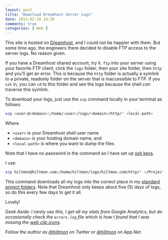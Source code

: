 ```yaml
---
layout: post
title: "Download Dreamhost Server Logs"
date: 2013-02-10 14:38
comments: true
categories: [ Web ]
---
```


This site is hosted on [Dreamhost](http://www.dreamhost.com/r.cgi?258997), and I could not be happier with them. But some time ago, the engineers there decided to disable FTP access to the server logs. No reason given.

If you have a Dreamhost shared account, try it. `ftp` into your server using your favorite FTP client, click the `logs` folder, then your site folder, then  `http` and you’ll get an error. This is because the `http` folder is actually a symlink to a private, readonly folder on the server that is inaccessible to FTP. If you `ssh` in, you can `cd` to this folder and see the logs because the shell *can* traverse this symlink.

To download your logs, just use the `scp` command locally in your terminal as follows:

``` sh
scp <user>@<domain>:/home/<user>/logs/<domain>/http/* <local-path>
```

Where

* `<user>` is your Dreamhost shell user name
* `<domain>` is your hosting domain name, and
* `<local-path>` is where you want to dump the files

Note that I have no password in the command as I have set up [ssh keys](http://wiki.dreamhost.com/SSH).

I use:

``` sh
scp hiltmon@hiltmon.com:/home/hiltmon/logs/hiltmon.com/http/* ~/Projects/HiltmonDotCom/data/logs/
```

This command downloads all my logs into the correct place in my [standard project folders](https://hiltmon.com/blog/2012/06/30/project-folder-layout/). Note that Dreamhost only keeps about five (5) days of logs, so do this every few days to get it all.

Lovely!

*Geek Aside: I rarely use this, I get all my stats from Google Analytics, but do occasionally check the `errors.log` file which is how I found that I was missing the [web clip icons](https://hiltmon.com/blog/2013/02/10/add-web-clip-icons-to-octopress/).*

*Follow the author as [@hiltmon](http://https://twitter.com/hiltmon) on Twitter or [@hiltmon](http://alpha.app.net/hiltmon) on App.Net.*
